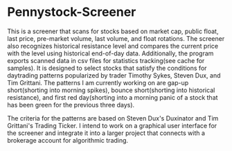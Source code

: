 # Pennystock-Screener

This is a screener that scans for stocks based on market cap, public float, last price, pre-market volume, last volume, and float rotations. The screener also recognizes historical resistance level and compares the current price with the level using historical end-of-day data. Additionally, the program exports scanned data in csv files for statistics tracking(see cache for samples). It is designed to select stocks that satisfy the conditions for daytrading patterns popularized by trader Timothy Sykes, Steven Dux, and Tim Grittani. The patterns I am currently working on are gap-up short(shorting into morning spikes), bounce short(shorting into historical resistance), and first red day(shorting into a morning panic of a stock that has been green for the previous three days).

The criteria for the patterns are based on Steven Dux's Duxinator and Tim Grittani's Trading Ticker. I intend to work on a graphical user interface for the screener and integrate it into a larger project that connects with a brokerage account for algorithmic trading.
